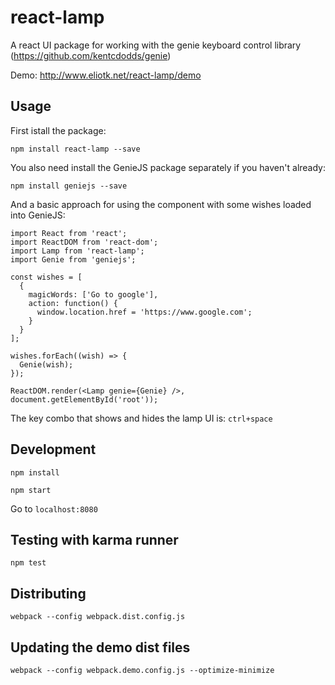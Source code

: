 # react-lamp

A react UI package for working with the genie keyboard control library (https://github.com/kentcdodds/genie)

Demo: http://www.eliotk.net/react-lamp/demo

## Usage

First istall the package:

`npm install react-lamp --save`

You also need install the GenieJS package separately if you haven't already:

`npm install geniejs --save`

And a basic approach for using the component with some wishes loaded into GenieJS:

```
import React from 'react';
import ReactDOM from 'react-dom';
import Lamp from 'react-lamp';
import Genie from 'geniejs';

const wishes = [
  {
    magicWords: ['Go to google'],
    action: function() {
      window.location.href = 'https://www.google.com';
    }
  }
];

wishes.forEach((wish) => {
  Genie(wish);
});

ReactDOM.render(<Lamp genie={Genie} />, document.getElementById('root'));
```

The key combo that shows and hides the lamp UI is: `ctrl+space`

## Development

`npm install`

`npm start`

Go to `localhost:8080`

## Testing with karma runner

`npm test`

## Distributing

`webpack --config webpack.dist.config.js`

## Updating the demo dist files

```
webpack --config webpack.demo.config.js --optimize-minimize
```
